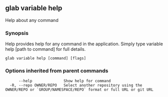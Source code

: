 ## glab variable help

Help about any command

### Synopsis

Help provides help for any command in the application.
Simply type variable help [path to command] for full details.

```
glab variable help [command] [flags]
```

### Options inherited from parent commands

```
      --help              Show help for command
  -R, --repo OWNER/REPO   Select another repository using the OWNER/REPO or `GROUP/NAMESPACE/REPO` format or full URL or git URL
```

